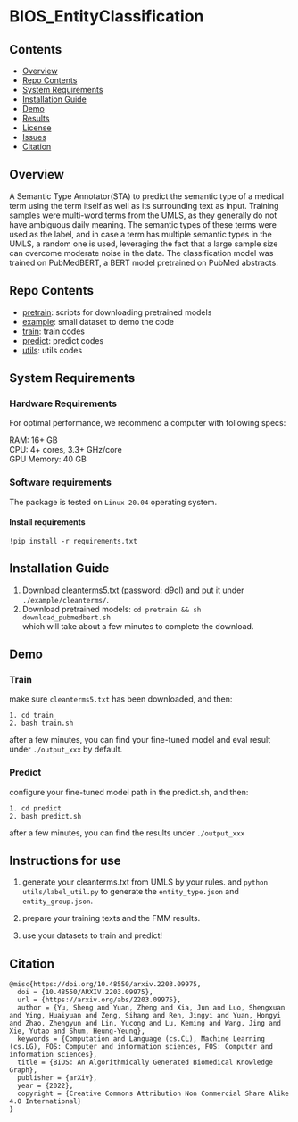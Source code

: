 # BIOS_EntityClassification
## Contents

- [Overview](#overview)
- [Repo Contents](#repo-contents)
- [System Requirements](#system-requirements)
- [Installation Guide](#installation-guide)
- [Demo](#demo)
- [Results](#results)
- [License](./LICENSE)
- [Issues](https://github.com/ebridge2/lol/issues)
- [Citation](#citation)

## Overview
A Semantic Type Annotator(STA) to predict the semantic type of a medical term using the term
itself as well as its surrounding text as input. Training samples were multi-word terms from the 
UMLS, as they generally do not have ambiguous daily meaning. The semantic types of these 
terms were used as the label, and in case a term has multiple semantic types in the UMLS, a 
random one is used, leveraging the fact that a large sample size can overcome moderate noise 
in the data. The classification model was trained on PubMedBERT, a BERT model pretrained 
on PubMed abstracts.

## Repo Contents
- [pretrain](./pretrain): scripts for downloading pretrained models
- [example](./example): small dataset to demo the code
- [train](./train): train codes
- [predict](./predict): predict codes
- [utils](./utils): utils codes

## System Requirements
### Hardware Requirements
For optimal performance, we recommend a computer with following specs:
  
RAM: 16+ GB  
CPU: 4+ cores, 3.3+ GHz/core  
GPU Memory: 40 GB  

### Software requirements
The package is tested on `Linux 20.04` operating system.   
#### Install requirements
``
!pip install -r requirements.txt
``

## Installation Guide
  1. Download [cleanterms5.txt](https://pan.baidu.com/s/1e7hzcl6ZVTu_euwZBDVV2w) (password: d9ol) and put it under `./example/cleanterms/`.
  2. Download pretrained models: `cd pretrain && sh download_pubmedbert.sh`  
which will take about a few minutes to complete the download.
     
## Demo
### Train
make sure `cleanterms5.txt` has been downloaded, and then:  

```commandline
1. cd train
2. bash train.sh
```
after a few minutes, you can find your fine-tuned model and eval result under `./output_xxx` by default.

### Predict
configure your fine-tuned model path in the predict.sh, and then:
```commandline
1. cd predict
2. bash predict.sh
```
after a few minutes, you can find the results under `./output_xxx`

## Instructions for use
1. generate your cleanterms.txt from UMLS by your rules. and `python utils/label_util.py` to generate the `entity_type.json` 
and `entity_group.json`.
   
2. prepare your training texts and the FMM results.

3. use your datasets to train and predict!


## Citation
```text
@misc{https://doi.org/10.48550/arxiv.2203.09975,
  doi = {10.48550/ARXIV.2203.09975},
  url = {https://arxiv.org/abs/2203.09975},
  author = {Yu, Sheng and Yuan, Zheng and Xia, Jun and Luo, Shengxuan and Ying, Huaiyuan and Zeng, Sihang and Ren, Jingyi and Yuan, Hongyi and Zhao, Zhengyun and Lin, Yucong and Lu, Keming and Wang, Jing and Xie, Yutao and Shum, Heung-Yeung},
  keywords = {Computation and Language (cs.CL), Machine Learning (cs.LG), FOS: Computer and information sciences, FOS: Computer and information sciences},
  title = {BIOS: An Algorithmically Generated Biomedical Knowledge Graph},
  publisher = {arXiv},
  year = {2022},
  copyright = {Creative Commons Attribution Non Commercial Share Alike 4.0 International}
}
```


